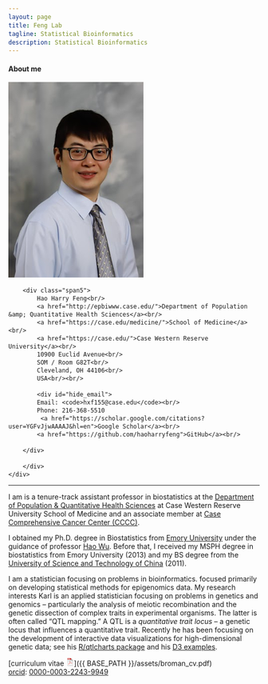 ```yaml
---
layout: page
title: Feng Lab
tagline: Statistical Bioinformatics
description: Statistical Bioinformatics
---
```



<div class="container">

<h4><a name="contact"></a>About me</h4>

  <div class="row-fluid">
     <div class="span2">
        <a href="./assets/pics/Feng.jpg">
            <img src="./assets/pics/Feng.jpg"
                  title="Harry Feng" alt="Harry Feng"/></a>
        	</div>

    

  
    
        <div class="span5">
            Hao Harry Feng<br/>
            <a href="http://epbiwww.case.edu/">Department of Population &amp; Quantitative Health Sciences</a><br/>
            <a href="https://case.edu/medicine/">School of Medicine</a><br/>
            <a href="https://case.edu/">Case Western Reserve University</a><br/>
            10900 Euclid Avenue<br/>
            SOM / Room G82T<br/>
            Cleveland, OH 44106<br/>
            USA<br/><br/>

            <div id="hide_email">
            Email: <code>hxf155@case.edu</code><br/>
            Phone: 216-368-5510
             <a href="https://scholar.google.com/citations?user=YGFvJjwAAAAJ&hl=en">Google Scholar</a><br/>
            <a href="https://github.com/haoharryfeng">GitHub</a><br/>
      
        </div>
       
        </div>
    </div>
</div>

---


I am is a tenure-track assistant professor in biostatistics at the 
[Department of Population &amp; Quantitative Health Sciences](http://epbiwww.case.edu/)
at Case Western Reserve University School of Medicine and an associate member at [Case Comprehensive Cancer Center (CCCC)](https://case.edu/cancer/).

I obtained my Ph.D. degree in Biostatistics from [Emory University](https://www.sph.emory.edu/departments/bios/index.html) under the guidance of
professor [Hao Wu](http://www.haowulab.org/). Before that, I received my MSPH degree in biostatistics from Emory University (2013) and my BS degree 
from the [University of Science and Technology of China](https://en.ustc.edu.cn/) (2011). 


I am a statistician focusing on problems in bioinformatics. focused primarily on developing statistical methods for epigenomics data.
My research interests Karl is an applied statistician focusing on problems in genetics and
genomics &ndash; particularly the analysis of meiotic recombination and the
genetic dissection of complex traits in experimental organisms. The
latter is often called &ldquo;QTL mapping.&rdquo; A QTL is a
_quantitative trait locus_ &ndash; a genetic locus that influences a
quantitative trait. Recently he has been focusing on the development
of interactive data visualizations for high-dimensional genetic data;
see his [R/qtlcharts package](https://kbroman.org/qtlcharts) and
his [D3 examples](https://www.biostat.wisc.edu/~kbroman/D3).

[curriculum vitae ![CV as pdf](./assets/pics/pdf-icon.png)]({{ BASE_PATH }}/assets/broman_cv.pdf)<br/>
[orcid](https://orcid.org): [0000-0003-2243-9949](https://orcid.org/0000-0003-2243-9949)<br/>




